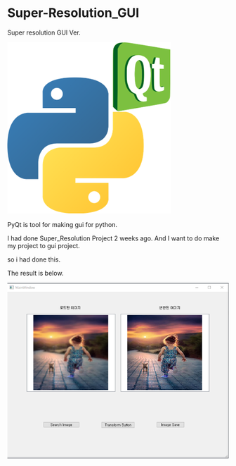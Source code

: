 # Super-Resolution_GUI
Super resolution GUI Ver.


![PyQt](./read_me/read_me0.png)

PyQt is tool for making gui for python.

I had done Super_Resolution Project 2 weeks ago. And I want to do make my project to gui project.

so i had done this.

The result is below.

![PyQt](./read_me/read_me1.png)
